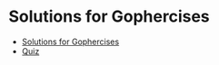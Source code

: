 # Solutions for Gophercises

<!--toc:start-->
- [Solutions for Gophercises](#solutions-for-gophercises)
- [Quiz](/quiz/README.md)<!--toc:end-->
